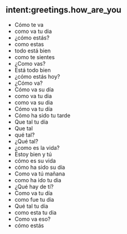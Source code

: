 ## intent:greetings.how_are_you
- Cómo te va
- como va tu dia
- ¿cómo estás?
- como estas
- todo está bien
- como te sientes
- ¿Como vas?
- Está todo bien
- ¿cómo estás hoy?
- ¿Cómo va?
- Cómo va su día
- como va tu dia
- como va su dia
- Cómo va tu día
- Cómo ha sido tu tarde
- Que tal tu día
- Que tal
- qué tal?
- ¿Qué tal?
- ¿como es la vida?
- Estoy bien y tú
- cómo es su vida
- cómo ha sido su día
- Como va tú mañana
- como ha ido tu dia
- ¿Qué hay de tí?
- Como va tu día
- como fue tu dia
- Qué tal tu día
- como esta tu dia
- Como va eso?
- cómo estás
